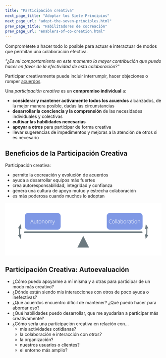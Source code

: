 ```yaml
---
title: "Participación creativa"
next_page_title: "Adoptar los Siete Principios"
next_page_url: "adopt-the-seven-principles.html"
prev_page_title: "Habilitadores de cocreación"
prev_page_url: "enablers-of-co-creation.html"
---
```



<div class="card summary"><div class="card-body">Comprométete a hacer todo lo posible para actuar e interactuar de modos que permitan una colaboración efectiva.
</div></div>

_"¿Es mi comportamiento en este momento la mayor contribución que puedo hacer en favor de la efectividad de esta colaboración?"_

Participar creativamente puede incluir interrumpir, hacer objeciones o romper <a href="glossary.html#entry-agreement" class="glossary-tooltip" data-toggle="tooltip" title="Acuerdo: Una pauta, proceso, protocolo o política que ha sido acordado y se ha diseñado para guiar el flujo de valor.">acuerdos</a>.

Una _participación creativa_ es un **compromiso individual** a:

-   **considerar y mantener activamente todos los acuerdos** alcanzados, de la mejor manera posible, dadas las circunstancias
-   **desarrollar la conciencia y la comprensión** de las necesidades individuales y colectivas
-   **cultivar las habilidades necesarias**
-   **apoyar a otros** para participar de forma creativa
-   llevar sugerencias de impedimentos y mejoras a la atención de otros si es necesario

## Beneficios de la Participación Creativa

Participación creativa:

- permite la cocreación y evolución de acuerdos
- ayuda a desarrollar equipos más fuertes
- crea autoresponsabilidad, integridad y confianza
- genera una cultura de apoyo mutuo y estrecha colaboración
- es más poderosa cuando muchos lo adoptan

![Equilibrar autonomía y colaboración a través de una participación creativa](img/illustrations/balance-autonomy-collaboration-alt.png)

## Participación Creativa: Autoevaluación

-   ¿Cómo puedo apoyarme a mí misma y a otras para participar de un modo más creativo?
-   ¿Dónde están siendo mis interacciones con otros de poco ayuda o inefectivas?
-   ¿Qué acuerdos encuentro difícil de mantener? ¿Qué puedo hacer para abordar eso?
-   ¿Qué habilidades puedo desarrollar, que me ayudarían a participar más creativamente?
-   ¿Cómo sería una participación creativa en relación con...
    -   mis actividades cotidianas?
    -   la colaboración e interacción con otros?
    -   la organización?
    -   nuestros usuarios o clientes?
    -   el entorno más amplio?
